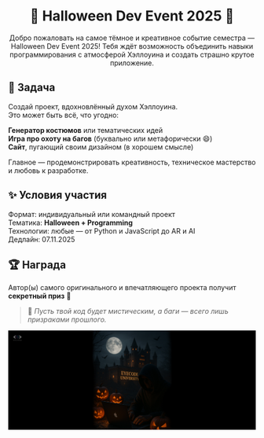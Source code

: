 <div align="center" >
<h1>🎃 Halloween Dev Event 2025 👻  </h1>
</div>

<div align="center" >
 Добро пожаловать на самое тёмное и креативное событие семестра — Halloween Dev Event 2025!  
 Тебя ждёт возможность объединить навыки программирования с атмосферой Хэллоуина и создать страшно крутое приложение.  

</div>

## 🧠 Задача  
Создай проект, вдохновлённый духом Хэллоуина.  
Это может быть всё, что угодно:  

 **Генератор костюмов** или тематических идей  
 **Игра про охоту на багов** (буквально или метафорически 😄)  
 **Сайт**, пугающий своим дизайном (в хорошем смысле)  

Главное — продемонстрировать креативность, техническое мастерство и любовь к разработке.  

## ✨ Условия участия  
 Формат: индивидуальный или командный проект  
 Тематика: **Halloween + Programming**  
 Технологии: любые — от Python и JavaScript до AR и AI  
 Дедлайн: 07.11.2025  

## 🏆 Награда  
Автор(ы) самого оригинального и впечатляющего проекта получит **секретный приз** 🎁  

> 💬 *Пусть твой код будет мистическим, а баги — всего лишь призраками прошлого.*
> <p align="center" >
  <img src="/poster.jpg" alt="Halloween Dev Event Poster" width="960">
</p>

